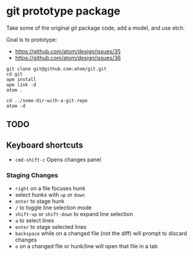 # git prototype package

Take some of the original git package code, add a model, and use etch.

Goal is to prototype:

* https://github.com/atom/design/issues/35
* https://github.com/atom/design/issues/36

```
git clone git@github.com:atom/git.git
cd git
apm install
apm link -d
atom .

cd ../some-dir-with-a-git-repo
atom -d
```

## TODO

## Keyboard shortcuts

- `cmd-shift-c` Opens changes panel

### Staging Changes

- `right` on a file focuses hunk
- select hunks with `up` or `down`
- `enter` to stage hunk
- `/` to toggle line selection mode
- `shift-up` or `shift-down` to expand line selection
- `a` to select lines
- `enter` to stage selected lines
- `backspace` while on a changed file (not the diff) will prompt to discard changes
- `o` on a changed file or hunk/line will open that file in a tab
